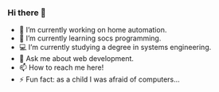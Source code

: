 ### Hi there 👋

- 🔭 I’m currently working on home automation.
- 🌱 I’m currently learning socs programming.
- 💻 I’m currently studying a degree in systems engineering.
- 💬 Ask me about web development.
- 📫 How to reach me here!
- ⚡ Fun fact: as a child I was afraid of computers...
